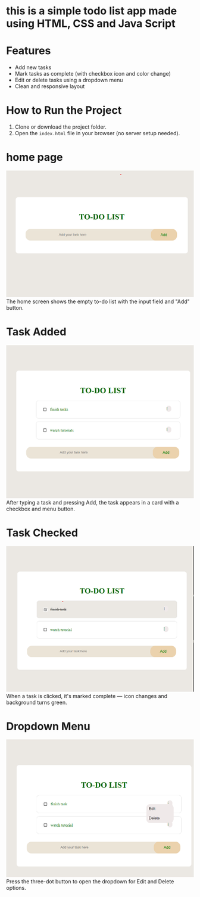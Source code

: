 # this is a simple todo list app made using HTML, CSS and Java Script

# Features

- Add new tasks
- Mark tasks as complete (with checkbox icon and color change)
- Edit or delete tasks using a dropdown menu
- Clean and responsive layout

# How to Run the Project

1. Clone or download the project folder.
2. Open the `index.html` file in your browser (no server setup needed).



# home page
![Home Page](screenshots/homepage.png)  
The home screen shows the empty to-do list with the input field and "Add" button.

# Task Added
![Task Added](screenshots/tasks.png)  
After typing a task and pressing Add, the task appears in a card with a checkbox and menu button.

# Task Checked
![Task Checked](screenshots/checked.png)  
When a task is clicked, it's marked complete — icon changes and background turns green.

# Dropdown Menu
![Dropdown Menu](screenshots/dropdown.png) 
Press the three-dot button to open the dropdown for Edit and Delete options.